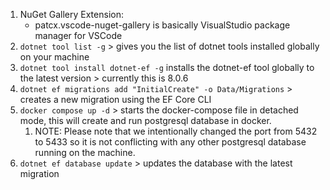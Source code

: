 1. NuGet Gallery Extension:
   - patcx.vscode-nuget-gallery is basically VisualStudio package manager for VSCode
2. `dotnet tool list -g` > gives you the list of dotnet tools installed globally on your machine
3. `dotnet tool install dotnet-ef -g` installs the dotnet-ef tool globally to the latest version > currently this is 8.0.6
4. `dotnet ef migrations add "InitialCreate" -o Data/Migrations` > creates a new migration using the EF Core CLI
5. `docker compose up -d` > starts the docker-compose file in detached mode, this will create and run postgresql database in docker.
   1. NOTE: Please note that we intentionally changed the port from 5432 to 5433 so it is not conflicting with any other postgresql database running on the machine.
6. `dotnet ef database update` > updates the database with the latest migration